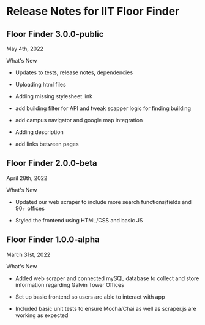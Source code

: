 # Release Notes for IIT Floor Finder

## Floor Finder 3.0.0-public

May 4th, 2022

What's New

- Updates to tests, release notes, dependencies

- Uploading html files

- Adding missing stylesheet link

- add building filter for API and tweak scapper logic for finding building

- add campus navigator and google map integration

- Adding description

- add links between pages

## Floor Finder 2.0.0-beta

April 28th, 2022

What's New

- Updated our web scraper to include more search functions/fields and 90+ offices

- Styled the frontend using HTML/CSS and basic JS

## Floor Finder 1.0.0-alpha

March 31st, 2022

What's New

- Added web scraper and connected mySQL database to collect and store information regarding Galvin Tower Offices

- Set up basic frontend so users are able to interact with app

- Included basic unit tests to ensure Mocha/Chai as well as scraper.js are working as expected
